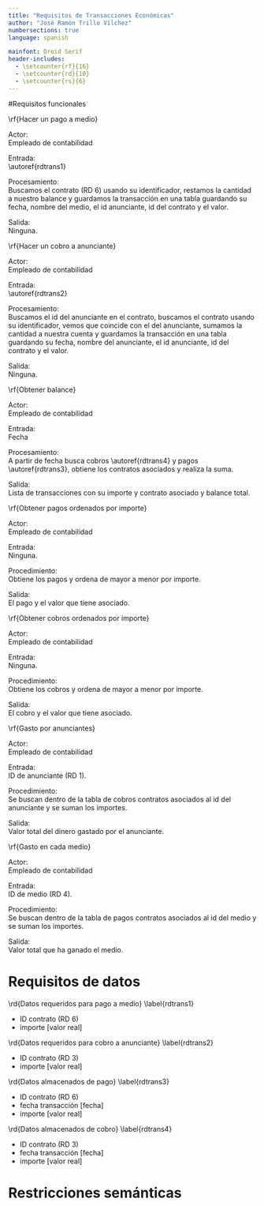 ```yaml
---
title: "Requisitos de Transacciones Económicas"
author: "José Ramón Trillo Vílchez"
numbersections: true
language: spanish

mainfont: Droid Serif
header-includes:
  - \setcounter{rf}{16}
  - \setcounter{rd}{10}
  - \setcounter{rs}{6}
---
```


#Requisitos funcionales

\rf{Hacer un pago a medio}

Actor:  
Empleado de contabilidad

Entrada:  
\autoref{rdtrans1}

Procesamiento:  
Buscamos el contrato (RD 6) usando su identificador, restamos la cantidad a nuestro balance y guardamos la transacción en una tabla guardando su fecha, nombre del medio, el id anunciante, id del contrato y el valor.

Salida:  
Ninguna.

\rf{Hacer un cobro a anunciante}

Actor:  
Empleado de contabilidad

Entrada:  
\autoref{rdtrans2}

Procesamiento:  
Buscamos el id del anunciante en el contrato, buscamos el contrato usando su identificador, vemos que coincide con el del anunciante, sumamos la cantidad a nuestra cuenta y guardamos la transacción en una tabla guardando su fecha, nombre del anunciante, el id anunciante, id del contrato y el valor.

Salida:  
Ninguna.

\rf{Obtener balance}

Actor:  
Empleado de contabilidad

Entrada:  
Fecha

Procesamiento:  
A partir de fecha busca cobros \autoref{rdtrans4} y pagos \autoref{rdtrans3}, obtiene los contratos asociados y realiza la suma.

Salida:  
Lista de transacciones con su importe y contrato asociado y balance total.

\rf{Obtener pagos ordenados por importe}

Actor:  
Empleado de contabilidad

Entrada:  
Ninguna.

Procedimiento:  
Obtiene los pagos y ordena de mayor a menor por importe.

Salida:  
El pago y el valor que tiene asociado.

\rf{Obtener cobros ordenados por importe}

Actor:  
Empleado de contabilidad

Entrada:  
Ninguna.

Procedimiento:  
Obtiene los cobros y ordena de mayor a menor por importe.

Salida:  
El cobro y el valor que tiene asociado.

\rf{Gasto por anunciantes}

Actor:  
Empleado de contabilidad

Entrada:  
ID de anunciante (RD 1).

Procedimiento:  
Se buscan dentro de la tabla de cobros contratos asociados al id del anunciante y se suman los importes.

Salida:  
Valor total del dinero gastado por el anunciante.

\rf{Gasto en cada medio}

Actor:  
Empleado de contabilidad

Entrada:  
ID de medio (RD 4).

Procedimiento:  
Se buscan dentro de la tabla de pagos contratos asociados al id del medio y se suman los importes.

Salida:  
Valor total que ha ganado el medio.

# Requisitos de datos

\rd{Datos requeridos para pago a medio}
\label{rdtrans1}

- ID contrato (RD 6)
- importe [valor real]

\rd{Datos requeridos para cobro a anunciante}
\label{rdtrans2}

- ID contrato (RD 3)
- importe [valor real]

\rd{Datos almacenados de pago}
\label{rdtrans3}

- ID contrato (RD 6)
- fecha transacción [fecha]
- importe [valor real]

\rd{Datos almacenados de cobro}
\label{rdtrans4}

- ID contrato (RD 3)
- fecha transacción [fecha]
- importe [valor real]

# Restricciones semánticas
